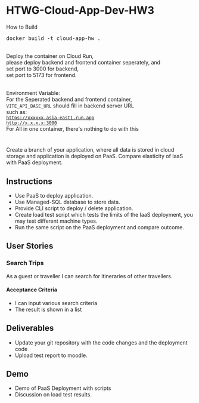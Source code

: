 # HTWG-Cloud-App-Dev-HW3
How to Build

<pre>
docker build -t cloud-app-hw .
</pre>
<br>
Deploy the container on Cloud Run,<br>
please deploy backend and frontend container seperately, and<br>
set port to 3000 for backend,<br>
set port to 5173 for frontend.<br><br>

Environment Variable:<br>
For the Seperated backend and frontend container,<br>
<code>VITE_API_BASE_URL</code> should fill in backend server URL<br>
such as:<br>
<code>https://xxxxxx.asia-east1.run.app</code><br>
<code>http://x.x.x.x:3000</code><br>
For All in one container, there's nothing to do with this


# 
Create a branch of your application, where all data is stored in cloud storage and application is deployed on PaaS.
Compare elasticity of IaaS with PaaS deployment.


## Instructions

* Use PaaS to deploy application.
* Use Managed-SQL database to store data.
* Provide CLI script to deploy / delete application.
* Create load test script which tests the limits of the IaaS deployment, you may test different machine types.
* Run the same script on the PaaS deployment and compare outcome.

## User Stories

### Search Trips
As a guest or traveller I can search for itineraries of other travellers.

#### Acceptance Criteria
* I can input various search criteria
* The result is shown in a list

## Deliverables
* Update your git repository with the code changes and the deployment code
* Upload test report to moodle.
## Demo
* Demo of PaaS Deployment with scripts
* Discussion on load test results.
